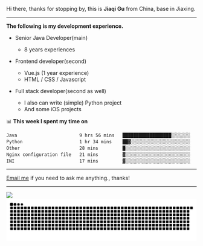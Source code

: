 Hi there, thanks for stopping by, this is **Jiaqi Gu** from China, base in Jiaxing.

---

**The following is my development experience.**

- Senior Java Developer(main)
  - 8 years experiences

- Frontend developer(second)
  - Vue.js (1 year experience)
  - HTML / CSS / Javascript
  
- Full stack developer(second as well)
  - I also can write (simple) Python project
  - And some iOS projects

📊 **This week I spent my time on**
<!--START_SECTION:waka-->

```txt
Java                       9 hrs 56 mins   ██████████████████░░░░░░░   71.67 %
Python                     1 hr 34 mins    ██▓░░░░░░░░░░░░░░░░░░░░░░   11.31 %
Other                      28 mins         █░░░░░░░░░░░░░░░░░░░░░░░░   03.43 %
Nginx configuration file   21 mins         ▓░░░░░░░░░░░░░░░░░░░░░░░░   02.64 %
INI                        17 mins         ▓░░░░░░░░░░░░░░░░░░░░░░░░   02.16 %
```

<!--END_SECTION:waka-->

---

[Email me](mailto:htk2klwgr@mozmail.com?subject=Hiring_from_GitHub) if you need to ask me anything., thanks!

---

![]( https://visitor-badge.glitch.me/badge?page_id=githubgujiaqi)
![]( https://github.com/droid-Q/droid-Q/raw/output/github-contribution-grid-snake.svg#gh-dark-mode-only)
